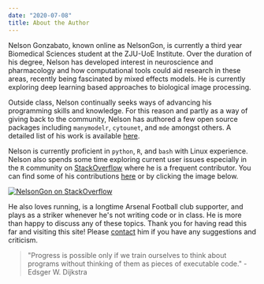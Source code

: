 ```yaml
---
date: "2020-07-08"
title: About the Author
---
```


Nelson Gonzabato, known online as NelsonGon, is currently a third year Biomedical Sciences student at the ZJU-UoE Institute. Over the duration of his degree, Nelson has developed interest in neuroscience and pharmacology and how computational tools could aid research in these areas, recently being fascinated by mixed effects models. He is currently exploring deep learning based approaches to biological image processing. 

Outside class, Nelson continually seeks ways of advancing his programming skills and knowledge. For this reason and partly as a way of giving back to the community, Nelson has authored a few open source packages including `manymodelr`, `cytounet`, and `mde` amongst others. A detailed list of his work is available [here](https://nelson-gon.github.io/projects). 

Nelson is currently proficient in `python`, `R`, and `bash` with Linux experience. Nelson also spends some time exploring current user issues especially in the `R` community on [StackOverflow](https://stackoverflow.com/) where he is a frequent contributor. You can find some of his contributions [here](https://stackoverflow.com/users/10323798/nelsongon?tab=answers) or by clicking the image below. 

[![NelsonGon on StackOverflow](https://stackoverflow.com/users/flair/10323798.png)](https://stackoverflow.com/users/10323798/nelsongon?tab=profile)  

He also loves running, is a longtime Arsenal Football club supporter, and plays as a striker whenever he's not writing code or in class. He is more than happy to discuss any of these topics. 
Thank you for having read this far and visiting this site! Please [contact](https://nelson-gon.github.io/social) him if you have any suggestions and criticism. 

> "Progress is possible only if we train ourselves to think about programs without thinking of them as pieces of executable code." - Edsger W. Dijkstra 









